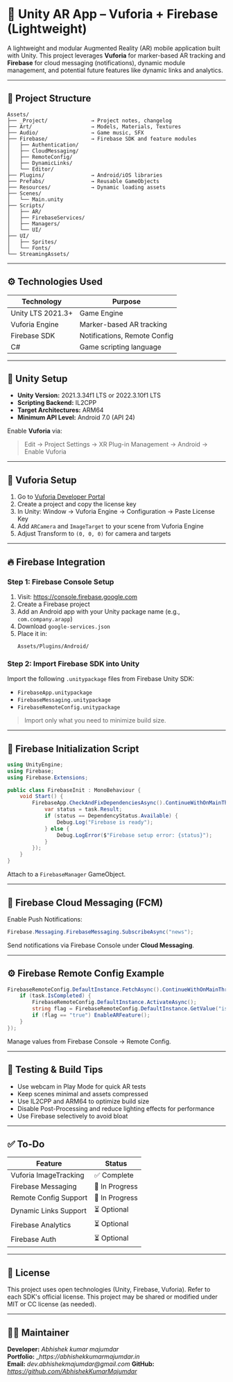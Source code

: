 # 🎯 Unity AR App – Vuforia + Firebase (Lightweight)

A lightweight and modular Augmented Reality (AR) mobile application built with Unity. This project leverages **Vuforia** for marker-based AR tracking and **Firebase** for cloud messaging (notifications), dynamic module management, and potential future features like dynamic links and analytics.

---

## 📁 Project Structure

```plaintext
Assets/
├── _Project/              → Project notes, changelog
├── Art/                   → Models, Materials, Textures
├── Audio/                 → Game music, SFX
├── Firebase/              → Firebase SDK and feature modules
│   ├── Authentication/
│   ├── CloudMessaging/
│   ├── RemoteConfig/
│   ├── DynamicLinks/
│   └── Editor/
├── Plugins/               → Android/iOS libraries
├── Prefabs/               → Reusable GameObjects
├── Resources/             → Dynamic loading assets
├── Scenes/
│   └── Main.unity
├── Scripts/
│   ├── AR/
│   ├── FirebaseServices/
│   ├── Managers/
│   └── UI/
├── UI/
│   ├── Sprites/
│   └── Fonts/
└── StreamingAssets/
```

---

## ⚙️ Technologies Used

| Technology     | Purpose                             |
|----------------|-------------------------------------|
| Unity LTS 2021.3+ | Game Engine                     |
| Vuforia Engine | Marker-based AR tracking            |
| Firebase SDK   | Notifications, Remote Config        |
| C#             | Game scripting language             |

---

## 🔧 Unity Setup

- **Unity Version:** 2021.3.34f1 LTS or 2022.3.10f1 LTS
- **Scripting Backend:** IL2CPP
- **Target Architectures:** ARM64
- **Minimum API Level:** Android 7.0 (API 24)

Enable **Vuforia** via:
> Edit → Project Settings → XR Plug-in Management → Android → Enable Vuforia

---

## 🔌 Vuforia Setup

1. Go to [Vuforia Developer Portal](https://developer.vuforia.com)
2. Create a project and copy the license key
3. In Unity: Window → Vuforia Engine → Configuration → Paste License Key
4. Add `ARCamera` and `ImageTarget` to your scene from Vuforia Engine
5. Adjust Transform to `(0, 0, 0)` for camera and targets

---

## 🔥 Firebase Integration

### Step 1: Firebase Console Setup

1. Visit: https://console.firebase.google.com
2. Create a Firebase project
3. Add an Android app with your Unity package name (e.g., `com.company.arapp`)
4. Download `google-services.json`
5. Place it in:
   ```
   Assets/Plugins/Android/
   ```

### Step 2: Import Firebase SDK into Unity

Import the following `.unitypackage` files from Firebase Unity SDK:

- `FirebaseApp.unitypackage`
- `FirebaseMessaging.unitypackage`
- `FirebaseRemoteConfig.unitypackage`

> Import only what you need to minimize build size.

---

## 🧠 Firebase Initialization Script

```csharp
using UnityEngine;
using Firebase;
using Firebase.Extensions;

public class FirebaseInit : MonoBehaviour {
    void Start() {
        FirebaseApp.CheckAndFixDependenciesAsync().ContinueWithOnMainThread(task => {
            var status = task.Result;
            if (status == DependencyStatus.Available) {
                Debug.Log("Firebase is ready");
            } else {
                Debug.LogError($"Firebase setup error: {status}");
            }
        });
    }
}
```

Attach to a `FirebaseManager` GameObject.

---

## 📩 Firebase Cloud Messaging (FCM)

Enable Push Notifications:

```csharp
Firebase.Messaging.FirebaseMessaging.SubscribeAsync("news");
```

Send notifications via Firebase Console under **Cloud Messaging**.

---

## ⚙️ Firebase Remote Config Example

```csharp
FirebaseRemoteConfig.DefaultInstance.FetchAsync().ContinueWithOnMainThread(task => {
    if (task.IsCompleted) {
        FirebaseRemoteConfig.DefaultInstance.ActivateAsync();
        string flag = FirebaseRemoteConfig.DefaultInstance.GetValue("isARFeatureEnabled").StringValue;
        if (flag == "true") EnableARFeature();
    }
});
```

Manage values from Firebase Console → Remote Config.

---

## 🧪 Testing & Build Tips

- Use webcam in Play Mode for quick AR tests
- Keep scenes minimal and assets compressed
- Use IL2CPP and ARM64 to optimize build size
- Disable Post-Processing and reduce lighting effects for performance
- Use Firebase selectively to avoid bloat

---

## ✅ To-Do

| Feature               | Status     |
|------------------------|------------|
| Vuforia ImageTracking  | ✅ Complete |
| Firebase Messaging     | 🔄 In Progress |
| Remote Config Support  | 🔄 In Progress |
| Dynamic Links Support  | ⏳ Optional |
| Firebase Analytics     | ⏳ Optional |
| Firebase Auth          | ⏳ Optional |

---

## 📝 License

This project uses open technologies (Unity, Firebase, Vuforia). Refer to each SDK's official license. This project may be shared or modified under MIT or CC license (as needed).

---

## 👨‍💻 Maintainer

**Developer:** _Abhishek kumar majumdar_  
**Portfolio:** __https://abhishekkumarmajumdar.in_  
**Email:** _dev.abhishekmajumdar@gmail.com_ 
**GitHub:** _https://github.com/AbhishekKumarMajumdar_

